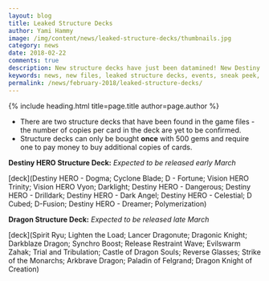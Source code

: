 ```yaml
---
layout: blog
title: Leaked Structure Decks
author: Yami Hammy
image: /img/content/news/leaked-structure-decks/thumbnails.jpg
category: news
date: 2018-02-22
comments: true
description: New structure decks have just been datamined! New Destiny Heroes and Dragons are coming in Duel Links! They should go live in March, come check the cards out!
keywords: news, new files, leaked structure decks, events, sneak peek, future updates, new decks, destiny heroes, dragons
permalink: /news/february-2018/leaked-structure-decks/
---
```


{% include heading.html title=page.title author=page.author %}

- There are two structure decks that have been found in the game files - the number of copies per card in the deck are yet to be confirmed.
- Structure decks can only be bought **once** with 500 gems and require one to pay money to buy additional copies of cards. 

**Destiny HERO Structure Deck:**
*Expected to be released early March*  

[deck](Destiny HERO - Dogma; Cyclone Blade; D - Fortune; Vision HERO Trinity; Vision HERO Vyon; Darklight; Destiny HERO - Dangerous; Destiny HERO - Drilldark; Destiny HERO - Dark Angel; Destiny HERO - Celestial; D Cubed; D-Fusion; Destiny HERO - Dreamer; Polymerization)

**Dragon Structure Deck:**
*Expected to be released late March* 

[deck](Spirit Ryu; Lighten the Load; Lancer Dragonute; Dragonic Knight; Darkblaze Dragon; Synchro Boost; Release Restraint Wave; Evilswarm Zahak; Trial and Tribulation; Castle of Dragon Souls; Reverse Glasses; Strike of the Monarchs; Arkbrave Dragon; Paladin of Felgrand; Dragon Knight of Creation)